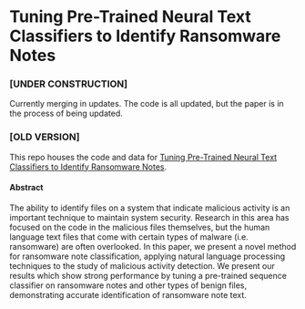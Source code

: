 # Tuning Pre-Trained Neural Text Classifiers to Identify Ransomware Notes

### [UNDER CONSTRUCTION]
Currently merging in updates. The code is all updated, but the paper is in the process of being updated.

### [OLD VERSION]
This repo houses the code and data for [Tuning Pre-Trained Neural Text Classifiers to Identify Ransomware Notes](Paper.pdf).

#### Abstract
The ability to identify files on a system that indicate malicious activity is an important technique to maintain system security. Research in this area has focused on the code in the malicious files themselves, but the human language text files that come with certain types of malware (i.e. ransomware) are often overlooked. In this paper, we present a novel method for ransomware note classification, applying natural language processing techniques to the study of malicious activity detection. We present our results which show strong performance by tuning a pre-trained sequence classifier on ransomware notes and other types of benign files, demonstrating accurate identification of ransomware note text.